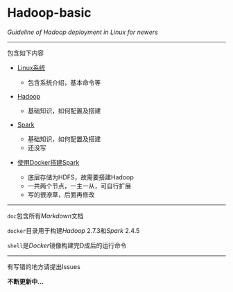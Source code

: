 # Hadoop-basic

*Guideline of Hadoop deployment in Linux for newers*

---
包含如下内容

- [Linux系统](doc/linux.md)
  - 包含系统介绍，基本命令等

- [Hadoop](doc/hadoop.md)
  - 基础知识，如何配置及搭建

- [Spark](doc/spark.md)
  - 基础知识，如何配置及搭建
  - 还没写

- [使用Docker搭建Spark](doc/docker.md)
  - 底层存储为HDFS，故需要搭建Hadoop
  - 一共两个节点，一主一从，可自行扩展
  - 写的很潦草，后面再修改

---

`doc`包含所有*Markdown*文档

`docker`目录用于构建*Hadoop* 2.7.3和*Spark* 2.4.5

`shell`是*Docker*镜像构建完D成后的运行命令

---

有写错的地方请提出Issues

**不断更新中...**

